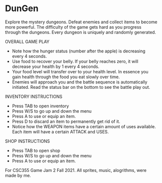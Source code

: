 # DunGen

Explore the mystery dungeons. Defeat enemies and collect items to become more powerful. The difficulty of the game gets hard as you progress through the dungeons. Every dungeon is uniquely and randomly generated.

OVERALL GAME PLAY
- Note how the hunger status (number after the apple) is decreasing every 4 seconds.
- Use food to recover your belly. If your belly reaches zero, it will decrease your health by 1 every 4 seconds.
- Your food level will transfer over to your health level. In essence you gain health through the food you eat slowly over time.
- Enemies will approach you and the battle sequence is automatically initiated. Read the status bar on the bottom to see the battle play out.

INVENTORY INSTRUCTIONS
- Press TAB to open inventory
- Press W/S to go up and down the menu
- Press A to use or equip an item.
- Press D to discard an item to permanently get rid of it.
- Notice how the WEAPON items have a certain amount of uses available.
Each item will have a certain ATTACK and USES.

SHOP INSTRUCTIONS
- Press TAB to open shop
- Press W/S to go up and down the menu
- Press A to use or equip an item.

For CSC355 Game Jam 2 Fall 2021. All sprites, music, alogrithms, were made by me.
